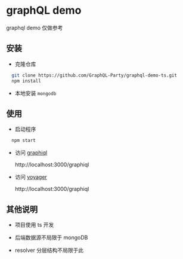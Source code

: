 # graphQL demo

graphql demo 仅做参考

## 安装

* 克隆仓库

```bash
  git clone https://github.com/GraphQL-Party/graphql-demo-ts.git
  npm install
```

* 本地安装 `mongodb`

## 使用

* 启动程序

```bash
  npm start
```

* 访问 [graphiql]('http://localhost:3000/graphiql')

  http://localhost:3000/graphiql

* 访问 [voyager]('http://localhost:3000/voyager')

  http://localhost:3000/graphiql

## 其他说明

* 项目使用 ts 开发

* 后端数据源不局限于 mongoDB

* resolver 分层结构不局限于此
